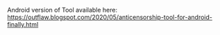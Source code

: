 Android version of Tool available here: https://outflaw.blogspot.com/2020/05/anticensorship-tool-for-android-finally.html
